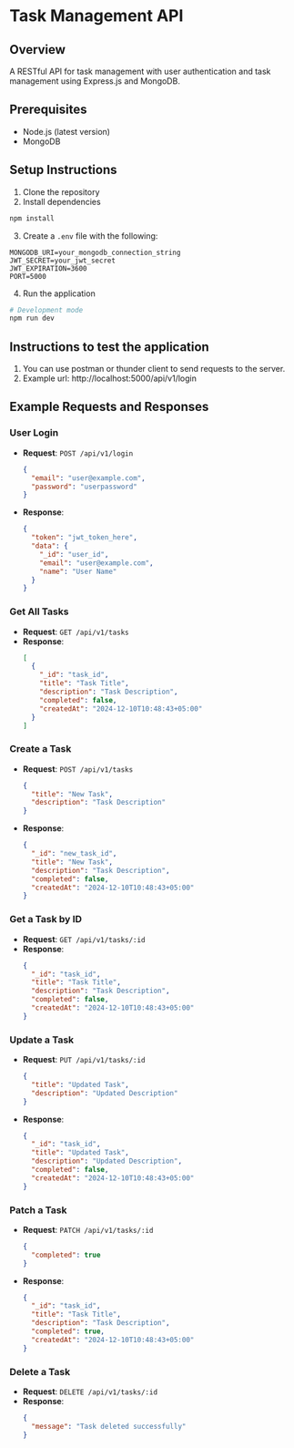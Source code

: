 # Task Management API

## Overview

A RESTful API for task management with user authentication and task management using Express.js and MongoDB.

## Prerequisites

- Node.js (latest version)
- MongoDB

## Setup Instructions

1. Clone the repository
2. Install dependencies

```bash
npm install
```

3. Create a `.env` file with the following:

```
MONGODB_URI=your_mongodb_connection_string
JWT_SECRET=your_jwt_secret
JWT_EXPIRATION=3600
PORT=5000
```

4. Run the application

```bash
# Development mode
npm run dev
```

## Instructions to test the application

1. You can use postman or thunder client to send requests to the server.
2. Example url: http://localhost:5000/api/v1/login

## Example Requests and Responses

### User Login

- **Request**: `POST /api/v1/login`
  ```json
  {
    "email": "user@example.com",
    "password": "userpassword"
  }
  ```
- **Response**:
  ```json
  {
    "token": "jwt_token_here",
    "data": {
      "_id": "user_id",
      "email": "user@example.com",
      "name": "User Name"
    }
  }
  ```

### Get All Tasks

- **Request**: `GET /api/v1/tasks`
- **Response**:
  ```json
  [
    {
      "_id": "task_id",
      "title": "Task Title",
      "description": "Task Description",
      "completed": false,
      "createdAt": "2024-12-10T10:48:43+05:00"
    }
  ]
  ```

### Create a Task

- **Request**: `POST /api/v1/tasks`
  ```json
  {
    "title": "New Task",
    "description": "Task Description"
  }
  ```
- **Response**:
  ```json
  {
    "_id": "new_task_id",
    "title": "New Task",
    "description": "Task Description",
    "completed": false,
    "createdAt": "2024-12-10T10:48:43+05:00"
  }
  ```

### Get a Task by ID

- **Request**: `GET /api/v1/tasks/:id`
- **Response**:
  ```json
  {
    "_id": "task_id",
    "title": "Task Title",
    "description": "Task Description",
    "completed": false,
    "createdAt": "2024-12-10T10:48:43+05:00"
  }
  ```

### Update a Task

- **Request**: `PUT /api/v1/tasks/:id`
  ```json
  {
    "title": "Updated Task",
    "description": "Updated Description"
  }
  ```
- **Response**:
  ```json
  {
    "_id": "task_id",
    "title": "Updated Task",
    "description": "Updated Description",
    "completed": false,
    "createdAt": "2024-12-10T10:48:43+05:00"
  }
  ```

### Patch a Task

- **Request**: `PATCH /api/v1/tasks/:id`
  ```json
  {
    "completed": true
  }
  ```
- **Response**:
  ```json
  {
    "_id": "task_id",
    "title": "Task Title",
    "description": "Task Description",
    "completed": true,
    "createdAt": "2024-12-10T10:48:43+05:00"
  }
  ```

### Delete a Task

- **Request**: `DELETE /api/v1/tasks/:id`
- **Response**:
  ```json
  {
    "message": "Task deleted successfully"
  }
  ```
